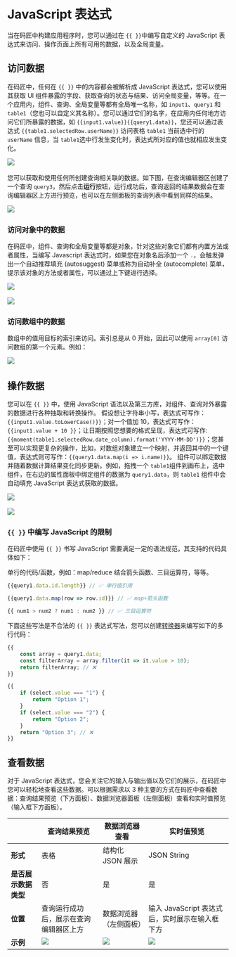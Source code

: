 # JavaScript 表达式

当在码匠中构建应用程序时，您可以通过在 `{{ }}`​ 中编写自定义的 JavaScript 表达式来访问、操作页面上所有可用的数据，以及全局变量。

## 访问数据

在码匠中，任何在 `{{ }}`​ 中的内容都会被解析成 JavaScript 表达式，您可以使用其获取 UI 组件暴露的字段、获取查询的状态与结果、访问全局变量，等等。在一个应用内，组件、查询、全局变量等都有全局唯一名称，如 `input1`​、`query1`​ 和 `table1`​（您也可以自定义其名称）。您可以通过它们的名字，在应用内任何地方访问它们所暴露的数据，如 `{{input1.value}}{{query1.data}}`​，您还可以通过表达式 `{{table1.selectedRow.userName}}`​ 访问表格 `table1`​ 当前选中行的 `userName`​ 信息，当 `table1`​ 选中行发生变化时，表达式所对应的值也就相应发生变化。

​![](assets/1-20231002175857-pnsam0z.png)​

您可以获取和使用任何所创建查询相关联的数据。如下图，在查询编辑器区创建了一个查询 `query3`​，然后点击**运行**按钮，运行成功后，查询返回的结果数据会在查询编辑器区上方进行预览，也可以在左侧面板的查询列表中看到同样的结果。

​![](assets/2-20231002175857-ne5mel0.png)​

### 访问对象中的数据

在码匠中，组件、查询和全局变量等都是对象，针对这些对象它们都有内置方法或者属性，当编写 Javascript 表达式时，如果您在对象名后添加一个 `.`​，会触发弹出一个自动推荐填充 (autosuggest) 菜单或称为自动补全 (autocomplete) 菜单，提示该对象的方法或者属性，可以通过上下键进行选择。

​![](assets/3-20231002175857-fujdyvd.png)​

​![](assets/4-20231002175857-6psf1uv.png)​

### 访问数组中的数据

数组中的值用目标的索引来访问。索引总是从 0 开始，因此可以使用 `array[0]`​ 访问数组的第一个元素。例如：

​![](assets/5-20231002175857-ecvcezc.png)​

## 操作数据

您可以在 `{{ }}`​ 中，使用 JavaScript 语法以及第三方库，对组件、查询对外暴露的数据进行各种抽取和转换操作。 假设想让字符串小写，表达式可写作：`{{input1.value.toLowerCase()}}`​；对一个值加 10，表达式可写作： `{{input1.value + 10 }}`​；让日期按照您想要的格式呈现，表达式可写作:`{{moment(table1.selectedRow.date_column).format('YYYY-MM-DD')}}`​；您甚至可以实现更复杂的操作，比如，对数组对象建立一个映射，并返回其中的一个键值，表达式则可写作：`{{query1.data.map(i => i.name)}}`​。 组件可以绑定数据并随着数据计算结果变化同步更新。例如，拖拽一个 `table1`​ 组件到画布上，选中组件，在右边的属性面板中绑定组件的数据为 `query1.data`​，则 `table1`​ 组件中会自动填充 JavaScript 表达式获取的数据。

​![](assets/6-20231002175857-y913nbq.png)​

​![](assets/7-20231002175857-q12koss.png)​

### `{{ }}`​ 中编写 JavaScript 的限制

在码匠中使用 `{{ }}`​ 书写 JavaScript 需要满足一定的语法规范，其支持的代码具体如下：

单行的代码/函数，例如：map/reduce 结合箭头函数、三目运算符，等等。

```javascript
{{query1.data.id.length}} // ✅ 单行值引用

{{query1.data.map(row => row.id)}} // ✅ map+箭头函数

{{ num1 > num2 ? num1 : num2 }} // ✅ 三目运算符
```

下面这些写法是不合法的 `{{ }}`​ 表达式写法，您可以创建[转换器](https://majiang.co/docs/javascript-in-majiang/using-transformer)来编写如下的多行代码：

```javascript
{{ 
    const array = query1.data;
    const filterArray = array.filter(it => it.value > 10);
    return filterArray; // ❌
}}
```

```javascript
{{ 
    if (select.value === "1") {  
        return "Option 1";
    }
    if (select.value === "2") {
        return "Option 2";
    }
    return "Option 3"; // ❌
}}
```

## 查看数据

对于 JavaScript 表达式，您会关注它的输入与输出值以及它们的展示，在码匠中您可以轻松地查看这些数据。可以根据需求以 3 种主要的方式在码匠中查看数据：查询结果预览（下方面板）、数据浏览器面板（左侧面板）查看和实时值预览（输入框下方面板）。

||**查询结果预览**|**数据浏览器查看**|**实时值预览**|
| --| ---------------------------------------------| ---------------------------------------------| ------------------------------------------------|
|**形式**|表格|结构化 JSON 展示|JSON String|
|**是否展示数据类型**|否|是|是|
|**位置**|查询运行成功后，展示在查询编辑器区上方|数据浏览器（左侧面板）|输入 JavaScript 表达式后，实时展示在输入框下方|
|**示例**|​![](assets/8-20231002175857-xvc23ct.png)​|​![](assets/9-20231002175857-vwr0mi2.png)​|​![](assets/10-20231002175857-uosa62c.png)​|
